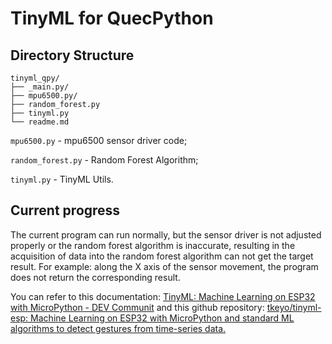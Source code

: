 # TinyML for QuecPython

## Directory Structure

```plaintext
tinyml_qpy/
├── _main.py/
├── mpu6500.py/
├── random_forest.py
├── tinyml.py
└── readme.md
```

`mpu6500.py` -  mpu6500 sensor driver code;

`random_forest.py` - Random Forest Algorithm;

`tinyml.py` - TinyML Utils.

## Current progress

The current program can run normally, but the sensor driver is not adjusted properly or the random forest algorithm is inaccurate, resulting in the acquisition of data into the random forest algorithm can not get the target result. For example: along the X axis of the sensor movement, the program does not return the corresponding result.

You can refer to this documentation: [TinyML: Machine Learning on ESP32 with MicroPython - DEV Communit](https://dev.to/tkeyo/tinyml-machine-learning-on-esp32-with-micropython-38a6) and this github repository: [tkeyo/tinyml-esp: Machine Learning on ESP32 with MicroPython and standard ML algorithms to detect gestures from time-series data.](https://github.com/tkeyo/tinyml-esp)